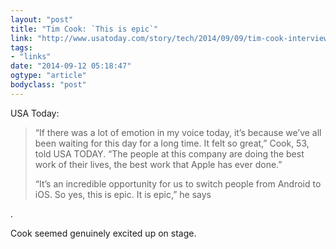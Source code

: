 ```yaml
---
layout: "post"
title: "Tim Cook: `This is epic`"
link: "http://www.usatoday.com/story/tech/2014/09/09/tim-cook-interview-usa-today/15312749/?utm_source=loopinsight.com&utm_medium=referral&utm_campaign=Feed%3A+loopinsight%2FKqJb+(The+Loop)&utm_content=FeedBurner"
tags: 
- "links"
date: "2014-09-12 05:18:47"
ogtype: "article"
bodyclass: "post"
---
```


USA Today:

> “If there was a lot of emotion in my voice today, it’s because we’ve all been waiting for this day for a long time. It felt so great,” Cook, 53, told USA TODAY. “The people at this company are doing the best work of their lives, the best work that Apple has ever done.”
> 
> “It’s an incredible opportunity for us to switch people from Android to iOS. So yes, this is epic. It is epic,” he says

.

Cook seemed genuinely excited up on stage.